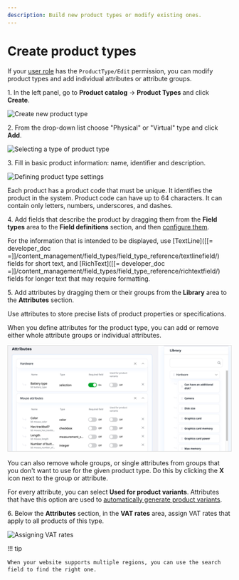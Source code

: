 ```yaml
---
description: Build new product types or modify existing ones.
---
```


# Create product types

If your [user role](../permission_management/work_with_permissions.md) has the `ProductType/Edit` permission, you can modify product types and add individual attributes or attribute groups.

1\. In the left panel, go to **Product catalog** -> **Product Types** and click **Create**.

![Create new product type](create_new_product_type.png "Create new product type")

2\. From the drop-down list choose "Physical" or "Virtual" type and click **Add**.

![Selecting a type of product type](virtual_product_type.png "Selecting a type of product type")

3\. Fill in basic product information: name, identifier and description.

![Defining product type settings](create_product_type.png "Defining product type settings")

Each product has a product code that must be unique. It identifies the product in the system.
Product code can have up to 64 characters. It can contain only letters, numbers, underscores, and dashes.

4\. Add fields that describe the product by dragging them from the **Field types** area to the **Field definitions** section, and then [configure them](../content_management/configure_ct_field_settings.md).

 For the information that is intended to be displayed, use [TextLine]([[= developer_doc =]]/content_management/field_types/field_type_reference/textlinefield/) fields for short text, and [RichText]([[= developer_doc =]]/content_management/field_types/field_type_reference/richtextfield/) fields for longer text that may require formatting.

5\. Add attributes by dragging them or their groups from the **Library** area to the **Attributes** section.

Use attributes to store precise lists of product properties or specifications.

When you define attributes for the product type, you can add or remove either whole attribute groups or individual attributes.

![Adding attributes to a product type](img/adding_attributes.png "Adding attributes to a product type")

You can also remove whole groups, or single attributes from groups that you don't want to use for the given product type.
Do this by clicking the **X** icon next to the group or attribute.

<a name="vat"></a>
For every attribute, you can select **Used for product variants**.
Attributes that have this option are used to [automatically generate product variants](work_with_product_variants.md#generate-variants).

6\. Below the **Attributes** section, in the **VAT rates** area, assign VAT rates that apply to all products of this type.

![Assigning VAT rates](vat_rates_product_type.png "Assigning VAT rates")

!!! tip

    When your website supports multiple regions, you can use the search field to find the right one.

